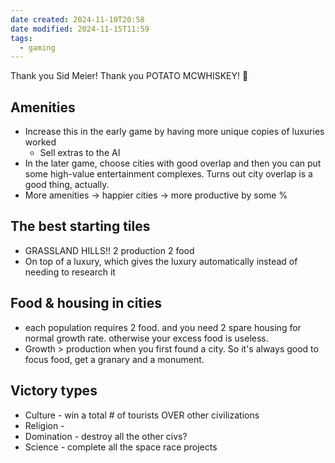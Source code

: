 ```yaml
---
date created: 2024-11-10T20:58
date modified: 2024-11-15T11:59
tags:
  - gaming
---
```


Thank you Sid Meier! Thank you POTATO MCWHISKEY! 🥔

## Amenities
- Increase this in the early game by having more unique copies of luxuries worked
	- Sell extras to the AI
- In the later game, choose cities with good overlap and then you can put some high-value entertainment complexes. Turns out city overlap is a good thing, actually. 
- More amenities -> happier cities -> more productive by some %

## The best starting tiles
- GRASSLAND HILLS!! 2 production 2 food
- On top of a luxury, which gives the luxury automatically instead of needing to research it

## Food & housing in cities
- each population requires 2 food. and you need 2 spare housing for normal growth rate. otherwise your excess food is useless.
- Growth > production when you first found a city. So it's always good to focus food, get a granary and a monument.

## Victory types
- Culture - win a total # of tourists OVER other civilizations
- Religion - 
- Domination - destroy all the other civs?
- Science - complete all the space race projects